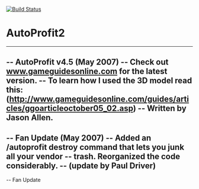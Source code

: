 [![Build Status](https://travis-ci.org/opussf/AutoProfit2.svg?branch=master)](https://travis-ci.org/opussf/AutoProfit2)

# AutoProfit2

----------------------------------------------------------------
--	AutoProfit v4.5 (May 2007)
--	Check out www.gameguidesonline.com for the latest version.
--	To learn how I used the 3D model read this: (http://www.gameguidesonline.com/guides/articles/ggoarticleoctober05_02.asp)
--	Written by Jason Allen.
----------------------------------------------------------------
--  Fan Update (May 2007)
--  Added an /autoprofit destroy command that lets you junk all your vendor
--  trash.  Reorganized the code considerably.
--  (update by Paul Driver)
----------------------------------------------------------------
--  Fan Update
